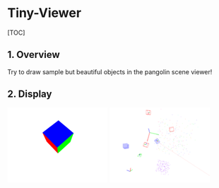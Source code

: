 # Tiny-Viewer

[TOC]

## 1. Overview

Try to draw sample but beautiful objects in the pangolin scene viewer!

## 2. Display

<img src="./scene-shot/1683550379929702850.png" width="45%">
<img src="./scene-shot/1683612946010494123.png" width="45%">